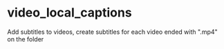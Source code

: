 # video_local_captions
Add subtitles to videos, create subtitles for each video ended with ".mp4" on the folder
